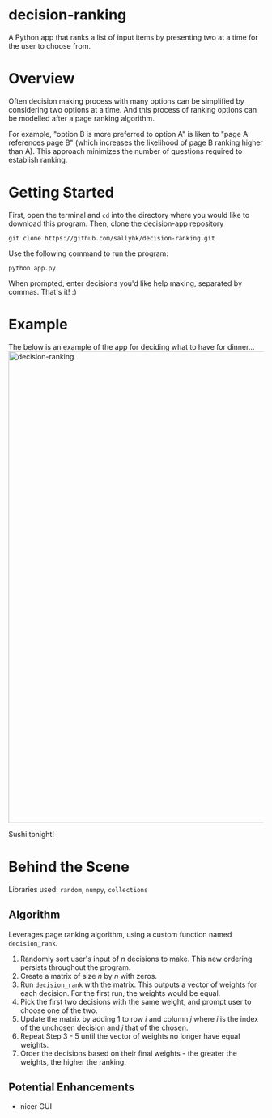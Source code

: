 # decision-ranking
A Python app that ranks a list of input items by presenting two at a time for the user to choose from.

# Overview
Often decision making process with many options can be simplified by considering two options at a time. And this process of ranking options can be modelled after a page ranking algorithm. 

For example, "option B is more preferred to option A" is liken to "page A references page B" (which increases the likelihood of page B ranking higher than A). This approach minimizes the number of questions required to establish ranking. 

# Getting Started 
First, open the terminal and `cd` into the directory where you would like to download this program.
Then, clone the decision-app repository
```
git clone https://github.com/sallyhk/decision-ranking.git
```
Use the following command to run the program:
```
python app.py
```
When prompted, enter decisions you'd like help making, separated by commas. 
That's it! :)

# Example
The below is an example of the app for deciding what to have for dinner...
<img width="932" alt="decision-ranking" src="https://user-images.githubusercontent.com/39283556/81512020-32208180-92d2-11ea-9275-c55214edb9eb.png">

Sushi tonight!

# Behind the Scene
Libraries used:
`random`, `numpy`, `collections`

## Algorithm
Leverages page ranking algorithm, using a custom function named `decision_rank`.

1. Randomly sort user's input of _n_ decisions to make. This new ordering persists throughout the program.
2. Create a matrix of size _n_ by _n_ with zeros.
3. Run `decision_rank` with the matrix. This outputs a vector of weights for each decision. For the first run, the weights would be equal.
4. Pick the first two decisions with the same weight, and prompt user to choose one of the two.
5. Update the matrix by adding 1 to row _i_ and column _j_ where _i_ is the index of the unchosen decision and _j_ that of the chosen.
6. Repeat Step 3 - 5 until the vector of weights no longer have equal weights.
7. Order the decisions based on their final weights - the greater the weights, the higher the ranking.

## Potential Enhancements
* nicer GUI
